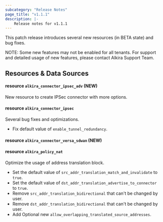 ```yaml
---
subcategory: "Release Notes"
page_title: "v1.1.1"
description: |-
    Release notes for v1.1.1
---
```


This patch release introduces several new resources (in BETA state)
and bug fixes.

NOTE: Some new features may not be enabled for all tenants. For
support and detailed usage of new features, please contact Alkira
Support Team.

## Resources & Data Sources

#### resource `alkira_connector_ipsec_adv` (**NEW**)

New resource to create IPSec connector with more options.

#### resource `alkira_connector_ipsec`

Several bug fixes and optimizations.

* Fix default value of `enable_tunnel_redundancy`.

#### resource `alkira_connector_versa_sdwan` (**NEW**)

#### resource `alkira_policy_nat`

Optimize the usage of address translation block.

* Set the default value of `src_addr_translation_match_and_invalidate` to `true`.
* Set the default value of `dst_addr_translation_advertise_to_connector` to `true`.
* Remove `src_addr_translation_bidirectional` that can't be changed by user.
* Remove `dst_addr_translation_bidirectional` that can't be changed by user.
* Add Optional new `allow_overlapping_translated_source_addresses`.


